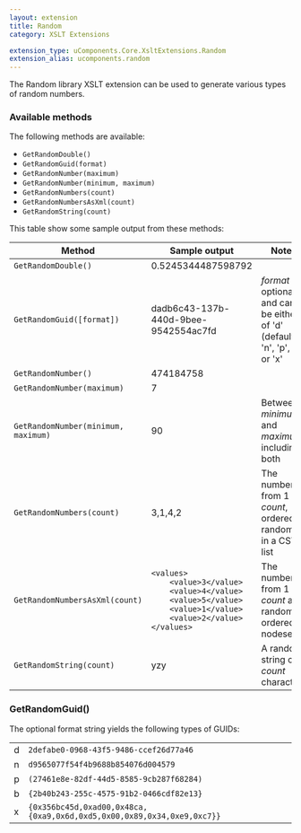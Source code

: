 ```yaml
---
layout: extension
title: Random
category: XSLT Extensions

extension_type: uComponents.Core.XsltExtensions.Random
extension_alias: ucomponents.random
---
```


The Random library XSLT extension can be used to generate various types of random numbers.

### Available methods

The following methods are available:

* `GetRandomDouble()`
* `GetRandomGuid(format)`
* `GetRandomNumber(maximum)`
* `GetRandomNumber(minimum, maximum)`
* `GetRandomNumbers(count)`
* `GetRandomNumbersAsXml(count)`
* `GetRandomString(count)`

This table show some sample output from these methods:

<table>
	<thead>
		<tr>
			<th>Method</th><th>Sample output</th><th>Notes</th>
		</tr>
	</thead>
	<tbody>
		<tr>
			<td><code>GetRandomDouble()</code></td>
			<td>0.5245344487598792</td>
			<td></td>
		</tr>
		<tr>
			<td><code>GetRandomGuid([format])</code></td>
			<td>dadb6c43-137b-440d-9bee-9542554ac7fd</td>
			<td>
				<var>format</var> is optional and can be either of 'd' (default), 'n', 'p', 'b', or 'x'
			</td>
		</tr>
		<tr>
			<td><code>GetRandomNumber()</code></td>
			<td>474184758</td>
			<td></td>
		</tr>
		<tr>
			<td><code>GetRandomNumber(maximum)</code></td>
			<td>7</td>
			<td></td>
		</tr>
		<tr>
			<td><code>GetRandomNumber(minimum, maximum)</code></td>
			<td>90</td>
			<td>Between <var>minimum</var> and <var>maximum</var>, including both</td>
		</tr>
		<tr>
			<td><code>GetRandomNumbers(count)</code></td>
			<td>3,1,4,2</td>
			<td>The numbers from 1 to <var>count</var>, ordered randomly in a CSV list</td>
		</tr>
		<tr>
			<td><code>GetRandomNumbersAsXml(count)</code></td>
			<td>
	<pre><code>&lt;values&gt;
	&lt;value&gt;3&lt;/value&gt;
	&lt;value&gt;4&lt;/value&gt;
	&lt;value&gt;5&lt;/value&gt;
	&lt;value&gt;1&lt;/value&gt;
	&lt;value&gt;2&lt;/value&gt;
&lt;/values&gt;</code></pre>
	</td>
			<td>The numbers from 1 to <var>count</var> as a randomly ordered nodeset</td>
		</tr>
		<tr>
			<td><code>GetRandomString(count)</code></td>
			<td>yzy</td>
			<td>A random string of <var>count</var> characters</td>
		</tr>
	</tbody>
</table>


### GetRandomGuid()

The optional format string yields the following types of GUIDs:

<table>
	<tr><td>d</td><td><code>2defabe0-0968-43f5-9486-ccef26d77a46</code></td></tr>
	<tr><td>n</td><td><code>d9565077f54f4b9688b854076d004579</code></td></tr>
	<tr><td>p</td><td><code>(27461e8e-82df-44d5-8585-9cb287f68284)</code></td></tr>
	<tr><td>b</td><td><code>{2b40b243-255c-4575-91b2-0466cdf82e13}</code></td></tr>
	<tr><td>x</td><td><code>{0x356bc45d,0xad00,0x48ca,{0xa9,0x6d,0xd5,0x00,0x89,0x34,0xe9,0xc7}}</code></td></tr>
</table>
